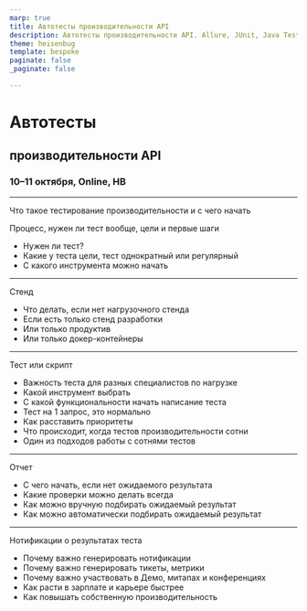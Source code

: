 ```yaml
---
marp: true
title: Автотесты производительности API
description: Автотесты производительности API. Allure, JUnit, Java TestContainer, k6.io
theme: heisenbug
template: bespoke
paginate: false
_paginate: false

---
```


<!-- _class: lead
-->

# Автотесты 

## производительности __API__

### 10–11 октября, Online, HB

<!--
_footer: `Image by Vlad Gerasimov on https://vlad.studio/`
 -->
---

Что такое тестирование производительности и с чего начать

Процесс, нужен ли тест вообще, цели и первые шаги
- Нужен ли тест?
- Какие у теста цели, тест однократный или регулярный
- С какого инструмента можно начать

--- 

Стенд
- Что делать, если нет нагрузочного стенда
- Если есть только стенд разработки
- Или только продуктив
- Или только докер-контейнеры

---

Тест или скрипт
- Важность теста для разных специалистов по нагрузке
- Какой инструмент выбрать
- С какой функциональности начать написание теста
- Тест на 1 запрос, это нормально
- Как расставить приоритеты
- Что происходит, когда тестов производительности сотни
- Один из подходов работы с сотнями тестов

---

Отчет
- С чего начать, если нет ожидаемого результата
- Какие проверки можно делать всегда
- Как можно вручную подбирать ожидаемый результат
- Как можно автоматически подбирать ожидаемый результат

---

Нотификации о результатах теста
- Почему важно генерировать нотификации
- Почему важно генерировать тикеты, метрики
- Почему важно участвовать в Демо, митапах и конференциях
- Как расти в зарплате и карьере быстрее
- Как повышать собственную производительность
